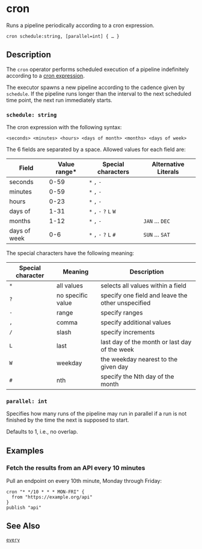 # cron

Runs a pipeline periodically according to a cron expression.

```tql
cron schedule:string, [parallel=int] { … }
```

## Description

The `cron` operator performs scheduled execution of a pipeline indefinitely
according to a [cron expression](https://en.wikipedia.org/wiki/Cron).

The executor spawns a new pipeline according to the cadence given by
`schedule`. If the pipeline runs longer than the interval to the next
scheduled time point, the next run immediately starts.

### `schedule: string`

The cron expression with the following syntax:

```
<seconds> <minutes> <hours> <days of month> <months> <days of week>
```

The 6 fields are separated by a space. Allowed values for each field are:

| Field        | Value range\* | Special characters      | Alternative Literals |
| ------------ | ------------- | ----------------------- | -------------------- |
| seconds      | 0-59          | `*` `,` `-`             |                      |
| minutes      | 0-59          | `*` `,` `-`             |                      |
| hours        | 0-23          | `*` `,` `-`             |                      |
| days of      | 1-31          | `*` `,` `-` `?` `L` `W` |                      |
| months       | 1-12          | `*` `,` `-`             | `JAN` ... `DEC`      |
| days of week | 0-6           | `*` `,` `-` `?` `L` `#` | `SUN` ... `SAT`      |

The special characters have the following meaning:

| Special character | Meaning           | Description                                       |
| ----------------- | ----------------- | ------------------------------------------------- |
| `*`               | all values        | selects all values within a field                 |
| `?`               | no specific value | specify one field and leave the other unspecified |
| `-`               | range             | specify ranges                                    |
| `,`               | comma             | specify additional values                         |
| `/`               | slash             | specify increments                                |
| `L`               | last              | last day of the month or last day of the week     |
| `W`               | weekday           | the weekday nearest to the given day              |
| `#`               | nth               | specify the Nth day of the month                  |

### `parallel: int`

Specifies how many runs of the pipeline may run in parallel if a run is not
finished by the time the next is supposed to start.

Defaults to 1, i.e., no overlap.

## Examples

### Fetch the results from an API every 10 minutes

Pull an endpoint on every 10th minute, Monday through Friday:

```tql
cron "* */10 * * * MON-FRI" {
  from "https://example.org/api"
}
publish "api"
```

## See Also

[`every`](every.md)
